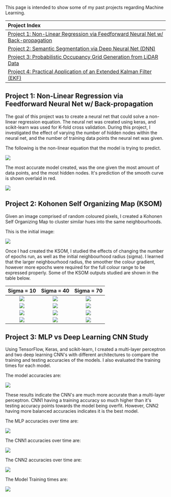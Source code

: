 This page is intended to show some of my past projects regarding Machine Learning.

|Project Index|
|:-|
|[Project 1: Non-Linear Regression via Feedforward Neural Net w/ Back-propagation](#project-1-nonlinear-regression-via-feedforward-neural-net-w-backpropagation)|
|[Project 2: Semantic Segmentation via Deep Neural Net (DNN)](#project-2-semantic-segmentation-via-deep-neural-net-dnn)|
|[Project 3: Probabilistic Occupancy Grid Generation from LiDAR Data](#project-3-probabilistic-occupancy-grid-generation-from-lidar-data)|
|[Project 4: Practical Application of an Extended Kalman Filter (EKF)](#project-4-practical-application-of-an-extended-kalman-filter-ekf)|

## Project 1: Non-Linear Regression via Feedforward Neural Net w/ Back-propagation
The goal of this project was to create a neural net that could solve a non-linear regression equation. The neural net was created using keras, and scikit-learn was used for K-fold cross validation. During this project, I investigated the effect of varying the number of hidden nodes within the neural net, and the number of training data points the neural net was given.

The following is the non-linear equation that the model is trying to predict.

![](media/NLEqn.PNG)

The most accurate model created, was the one given the most amount of data points, and the most hidden nodes. It's prediction of the smooth curve is shown overlaid in red.

![](media/model.PNG)

## Project 2: Kohonen Self Organizing Map (KSOM)

Given an image comprised of random coloured pixels, I created a Kohonen Self Organizing Map to cluster similar hues into the same neighbourhoods. 

This is the initial image:

![](media/original.PNG)


Once I had created the KSOM, I studied the effects of changing the number of epochs run, as well as the initial neighbourhood radius (sigma). I learned that the larger neighbourhood radius, the smoother the colour gradient, however more epochs were required for the full colour range to be expressed properly. 
Some of the KSOM outputs studied are shown in the table below.


| Sigma = 10  | Sigma = 40|Sigma = 70|
| :-------------: |:---------------------------:|:-:|
|![](media/2010.PNG) |![](media/2040.PNG) |![](media/2070.PNG) |
|![](media/4010.PNG) |![](media/4040.PNG) |![](media/4070.PNG) |
|![](media/10010.PNG)|![](media/10040.PNG)|![](media/10070.PNG)|
|![](media/60010.PNG)|![](media/60040.PNG)|![](media/60070.PNG)|


## Project 3: MLP vs Deep Learning CNN Study
Using TensorFlow, Keras, and scikit-learn, I created a multi-layer perceptron and two deep learning CNN's  with different architectures to compare the training and testing accuracies of the models. I also evaluated the training times for each model. 

The model accuracies are:

![](media/accuracies.PNG)

These results indicate the CNN's are much more accurate than a multi-layer perceptron. CNN1 having a training accuracy so much higher than it's testing accuracy points towards the model being overfit. However, CNN2 having more balanced accuracies indicates it is the best model. 

The MLP accuracies over time are:

![](media/mlp.PNG)

The CNN1 accuracies over time are:

![](media/cnn1.PNG)


The CNN2 accuracies over time are:

![](media/cnn2.PNG)

The Model Training times are:

![](media/times.PNG)

